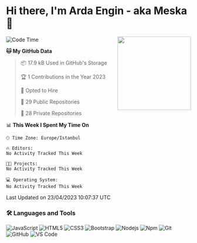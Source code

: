 # Hi there, I'm Arda Engin - aka Meska 👋

<img align='right' src='https://user-images.githubusercontent.com/5713670/87202985-820dcb80-c2b6-11ea-9f56-7ec461c497c3.gif' width='200"'>

<!--START_SECTION:waka-->
![Code Time](http://img.shields.io/badge/Code%20Time-52%20hrs%2042%20mins-blue)

**🐱 My GitHub Data** 

> 📦 17.9 kB Used in GitHub's Storage 
 > 
> 🏆 1 Contributions in the Year 2023
 > 
> 💼 Opted to Hire
 > 
> 📜 29 Public Repositories 
 > 
> 🔑 28 Private Repositories 
 > 
📊 **This Week I Spent My Time On** 

```text
🕑︎ Time Zone: Europe/Istanbul

🔥 Editors: 
No Activity Tracked This Week

🐱‍💻 Projects: 
No Activity Tracked This Week

💻 Operating System: 
No Activity Tracked This Week
```


 Last Updated on 23/04/2023 10:07:37 UTC
<!--END_SECTION:waka-->


### 🛠 Languages and Tools
![JavaScript](https://img.shields.io/badge/-JavaScript-%23F7DF1C?style=flat-square&logo=javascript&logoColor=000000&color=%23FFCE5A)
![HTML5](https://img.shields.io/badge/-HTML5-%23E44D27?style=flat-square&logo=html5&logoColor=ffffff)
![CSS3](https://img.shields.io/badge/-CSS3-%231572B6?style=flat-square&logo=css3)
![Bootstrap](https://img.shields.io/badge/-Bootstrap-563D7C?style=flat-square&logo=Bootstrap)
![Nodejs](https://img.shields.io/badge/-Nodejs-339933?style=flat-square&logo=Node.js&logoColor=ffffff)
![Npm](https://img.shields.io/badge/-npm-CB3837?style=flat-square&logo=npm)
![Git](https://img.shields.io/badge/-Git-%23F05032?style=flat-square&logo=git&logoColor=%23ffffff)
![GitHub](https://img.shields.io/badge/-GitHub-181717?style=flat-square&logo=github)
![VS Code](http://img.shields.io/badge/-VS%20Code-007ACC?style=flat-square&logo=visual-studio-code&logoColor=ffffff)
